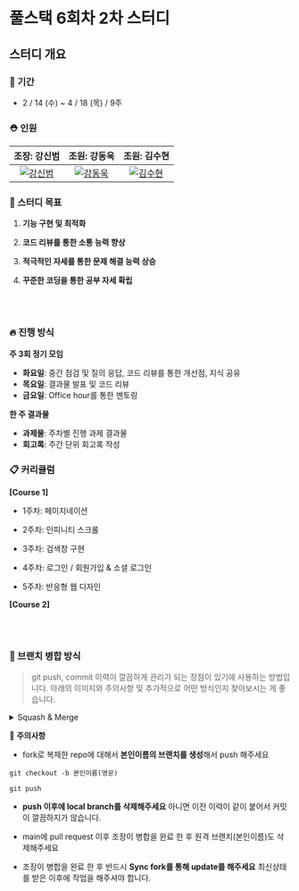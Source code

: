 # 풀스택 6회차 2차 스터디

## 스터디 개요

### 📅 기간

- 2 / 14 (수) ~ 4 / 18 (목) / 9주

### ⛑️ 인원

| 조장: 강신범 | 조원: 강동욱 | 조원: 김수현 |
|:-----------:|:-----------:|:-----------:|
| [![강신범](https://github.com/kangsinbeom.png)](https://github.com/kangsinbeom) | [![강동욱](https://github.com/CJ-1998.png)](https://github.com/CJ-1998) | [![김수현](https://github.com/gamjatan9.png)](https://github.com/gamjatan9) |

### 🚗 스터디 목표

1. **기능 구현 및 최적화**

2. **코드 리뷰를 통한 소통 능력 향상**

3. **적극적인 자세를 통한 문제 해결 능력 상승**

4. **꾸준한 코딩을 통한 공부 자세 확립**

<br>
<br>

### 🔥 진행 방식

**주 3회 정기 모임**

- **화요일**: 중간 점검 및 질의 응답, 코드 리뷰를 통한 개선점, 지식 공유
- **목요일**: 결과물 발표 및 코드 리뷰
- **금요일**: Office hour를 통한 멘토링

**한 주 결과물**

- **과제물**: 주차별 진행 과제 결과물
- **회고록**: 주간 단위 회고록 작성

### 📋 커리큘럼

**[Course 1]**

- 1주차: 페이지네이션

- 2주차: 인피니티 스크롤

- 3주차: 검색창 구현

- 4주차: 로그인 / 회원가입 & 소셜 로그인

- 5주차: 반응형 웹 디자인

**[Course 2]**

<br>
<br>

### 📓 브랜치 병합 방식

> git push, commit 이력이 깔끔하게 관리가 되는 장점이 있기에 사용하는 방법입니다. 아래의 이미지와 주의사항 및 추가적으로 어떤 방식인지 찾아보시는 게 좋습니다.

<details>
	<summary>Squash & Merge</summary>
<img width="722" alt="스크린샷 2024-02-16 오전 12 01 20" src="https://github.com/kangsinbeom/fastcampus/assets/83047601/e03e7035-e225-4c69-8599-9d14ab2093de">
</details>

🎉 **주의사항**

- fork로 복제한 repo에 대해서 **본인이름의 브랜치를 생성**해서 push 해주세요

```
git checkout -b 본인이름(영문)

git push
```

- **push 이후에 local branch를 삭제해주세요** 아니면 이전 이력이 같이 붙어서 커밋이 깔끔하지가 않습니다.

- main에 pull request 이후 조장이 병합을 완료 한 후 원격 브랜치(본인이름)도 삭제해주세요

- 조장이 병합을 완료 한 후 반드시 **Sync fork를 통해 update를 해주세요** 최신상태를 받은 이후에 작업을 해주셔야 합니다.
